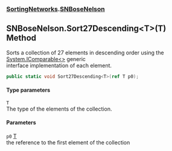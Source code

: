 ### [SortingNetworks](./SortingNetworks.md 'SortingNetworks').[SNBoseNelson](./SortingNetworks-SNBoseNelson.md 'SortingNetworks.SNBoseNelson')
## SNBoseNelson.Sort27Descending&lt;T&gt;(T) Method
Sorts a collection of 27 elements in descending order using the [System.IComparable&lt;&gt;](https://docs.microsoft.com/en-us/dotnet/api/System.IComparable-1 'System.IComparable`1') generic  
interface implementation of each element.  
```csharp
public static void Sort27Descending<T>(ref T p0);
```
#### Type parameters
<a name='SortingNetworks-SNBoseNelson-Sort27Descending-T-(T)-T'></a>
`T`  
The type of the elements of the collection.  
  
#### Parameters
<a name='SortingNetworks-SNBoseNelson-Sort27Descending-T-(T)-p0'></a>
`p0` [T](#SortingNetworks-SNBoseNelson-Sort27Descending-T-(T)-T 'SortingNetworks.SNBoseNelson.Sort27Descending&lt;T&gt;(T).T')  
the reference to the first element of the collection  
  
